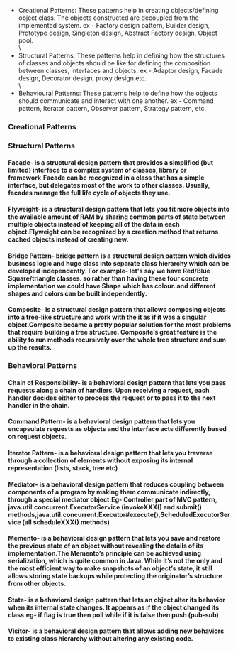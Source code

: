* Creational Patterns: These patterns help in creating objects/defining object class. The objects
  constructed are decoupled from the implemented system. ex - Factory design pattern, Builder
  design, Prototype design, Singleton design, Abstract Factory design, Object pool.\
  \
* Structural Patterns: These patterns help in defining how the structures of classes and objects
  should be like for defining the composition between classes, interfaces and objects. ex - Adaptor
  design, Facade design, Decorator design, proxy design etc.\
  \
* Behavioural Patterns: These patterns help to define how the objects should communicate and
  interact with one another. ex - Command pattern, Iterator pattern, Observer pattern, Strategy
  pattern, etc.

### Creational Patterns

### Structural Patterns

#### Facade- is a structural design pattern that provides a simplified (but limited) interface to a complex system of classes, library or framework.Facade can be recognized in a class that has a simple interface, but delegates most of the work to other classes. Usually, facades manage the full life cycle of objects they use.

#### Flyweight- is a structural design pattern that lets you fit more objects into the available amount of RAM by sharing common parts of state between multiple objects instead of keeping all of the data in each object.Flyweight can be recognized by a creation method that returns cached objects instead of creating new.

#### Bridge Pattern- bridge pattern is a structural design pattern which divides business logic and huge class into separate class hierarchy which can be developed independently. For example- let's say we have Red/Blue Square/triangle classes. so rather than having these four concrete implementation we could have Shape which has colour. and different shapes and colors can be built independently.

#### Composite- is a structural design pattern that allows composing objects into a tree-like structure and work with the it as if it was a singular object.Composite became a pretty popular solution for the most problems that require building a tree structure. Composite’s great feature is the ability to run methods recursively over the whole tree structure and sum up the results.

### Behavioral Patterns

#### Chain of Responsibility- is a behavioral design pattern that lets you pass requests along a chain of handlers. Upon receiving a request, each handler decides either to process the request or to pass it to the next handler in the chain.

#### Command Pattern- is a behavioral design pattern that lets you encapsulate requests as objects and the interface acts differently based on request objects.

#### Iterator Pattern- is a behavioral design pattern that lets you traverse through a collection of elements without exposing its internal representation (lists, stack, tree etc)

#### Mediator- is a behavioral design pattern that reduces coupling between components of a program by making them communicate indirectly, through a special mediator object.Eg- Controller part of MVC pattern, java.util.concurrent.ExecutorService (invokeXXX() and submit() methods,java.util.concurrent.Executor#execute(),ScheduledExecutorService (all scheduleXXX() methods)

#### Memento- is a behavioral design pattern that lets you save and restore the previous state of an object without revealing the details of its implementation.The Memento’s principle can be achieved using serialization, which is quite common in Java. While it’s not the only and the most efficient way to make snapshots of an object’s state, it still allows storing state backups while protecting the originator’s structure from other objects.

#### State- is a behavioral design pattern that lets an object alter its behavior when its internal state changes. It appears as if the object changed its class.eg- if flag is true then poll while if it is false then push (pub-sub)

#### Visitor- is a behavioral design pattern that allows adding new behaviors to existing class hierarchy without altering any existing code.